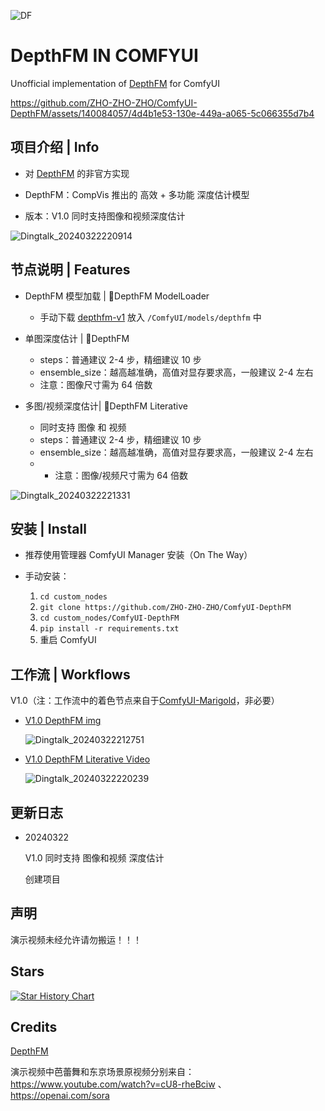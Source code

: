 
![DF](https://github.com/ZHO-ZHO-ZHO/ComfyUI-DepthFM/assets/140084057/3b979e1c-ac6d-4010-aa71-502b65f3513f)



# DepthFM IN COMFYUI

Unofficial implementation of [DepthFM](https://github.com/CompVis/depth-fm) for ComfyUI


https://github.com/ZHO-ZHO-ZHO/ComfyUI-DepthFM/assets/140084057/4d4b1e53-130e-449a-a065-5c066355d7b4


## 项目介绍 | Info

- 对 [DepthFM](https://github.com/CompVis/depth-fm) 的非官方实现

- DepthFM：CompVis 推出的 高效 + 多功能 深度估计模型
  
- 版本：V1.0 同时支持图像和视频深度估计


![Dingtalk_20240322220914](https://github.com/ZHO-ZHO-ZHO/ComfyUI-DepthFM/assets/140084057/6ceb051e-8eac-4cff-acfc-bfb9921a9686)


## 节点说明 | Features

- DepthFM 模型加载 | 🌆DepthFM ModelLoader
    - 手动下载 [depthfm-v1](https://ommer-lab.com/files/depthfm/depthfm-v1.ckpt) 放入 `/ComfyUI/models/depthfm` 中
    
- 单图深度估计 | 🌆DepthFM
    - steps：普通建议 2-4 步，精细建议 10 步
    - ensemble_size：越高越准确，高值对显存要求高，一般建议 2-4 左右
    - 注意：图像尺寸需为 64 倍数
    
- 多图/视频深度估计| 🌆DepthFM Literative
    - 同时支持 图像 和 视频
    - steps：普通建议 2-4 步，精细建议 10 步
    - ensemble_size：越高越准确，高值对显存要求高，一般建议 2-4 左右
    - - 注意：图像/视频尺寸需为 64 倍数

 
![Dingtalk_20240322221331](https://github.com/ZHO-ZHO-ZHO/ComfyUI-DepthFM/assets/140084057/bff49c26-d55b-4a43-8962-0237d9dd2c0c)




## 安装 | Install

- 推荐使用管理器 ComfyUI Manager 安装（On The Way）

- 手动安装：
    1. `cd custom_nodes`
    2. `git clone https://github.com/ZHO-ZHO-ZHO/ComfyUI-DepthFM`
    3. `cd custom_nodes/ComfyUI-DepthFM`
    4. `pip install -r requirements.txt`
    5. 重启 ComfyUI


## 工作流 | Workflows

V1.0（注：工作流中的着色节点来自于[ComfyUI-Marigold](https://github.com/kijai/ComfyUI-Marigold)，非必要）

  - [V1.0 DepthFM img](https://github.com/ZHO-ZHO-ZHO/ComfyUI-DepthFM/blob/main/DepthFM%20Workflows/%F0%9F%8C%86DepthFM%20Image%E3%80%90Zho%E3%80%91.json)

    ![Dingtalk_20240322212751](https://github.com/ZHO-ZHO-ZHO/ComfyUI-DepthFM/assets/140084057/d465eee6-f9f5-45e7-bdb9-0d8851e53d8b)


  - [V1.0 DepthFM Literative Video](https://github.com/ZHO-ZHO-ZHO/ComfyUI-DepthFM/blob/main/DepthFM%20Workflows/%F0%9F%8C%86DepthFM%20Literative%20Video%E3%80%90Zho%E3%80%91.json)
    
    ![Dingtalk_20240322220239](https://github.com/ZHO-ZHO-ZHO/ComfyUI-DepthFM/assets/140084057/33ffe05f-26f7-4426-9dfa-ff9f7196cf69)



## 更新日志

- 20240322

  V1.0 同时支持 图像和视频 深度估计

  创建项目
  

## 声明

  演示视频未经允许请勿搬运！！！


## Stars 

[![Star History Chart](https://api.star-history.com/svg?repos=ZHO-ZHO-ZHO/ComfyUI-DepthFM&type=Date)](https://star-history.com/#ZHO-ZHO-ZHO/ComfyUI-DepthFM&Date)


## Credits

[DepthFM](https://github.com/CompVis/depth-fm)

演示视频中芭蕾舞和东京场景原视频分别来自：https://www.youtube.com/watch?v=cU8-rheBciw 、https://openai.com/sora
